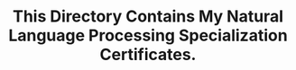 <center><h1>This Directory Contains My Natural Language Processing Specialization Certificates.</h1></center>
